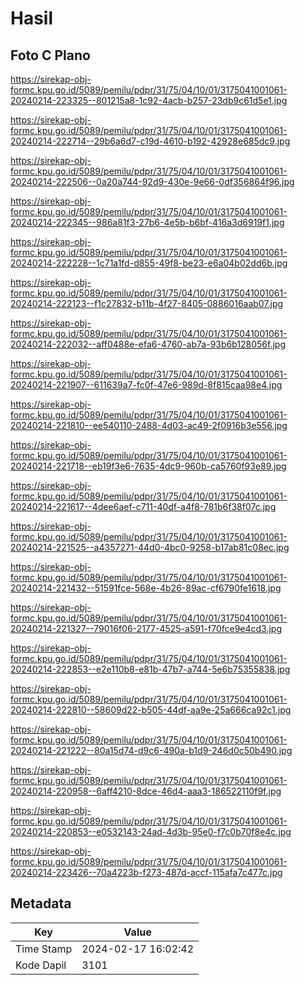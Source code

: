 # Hasil

## Foto C Plano

https://sirekap-obj-formc.kpu.go.id/5089/pemilu/pdpr/31/75/04/10/01/3175041001061-20240214-223325--801215a8-1c92-4acb-b257-23db9c61d5e1.jpg

https://sirekap-obj-formc.kpu.go.id/5089/pemilu/pdpr/31/75/04/10/01/3175041001061-20240214-222714--29b6a6d7-c19d-4610-b192-42928e685dc9.jpg

https://sirekap-obj-formc.kpu.go.id/5089/pemilu/pdpr/31/75/04/10/01/3175041001061-20240214-222506--0a20a744-92d9-430e-9e66-0df356864f96.jpg

https://sirekap-obj-formc.kpu.go.id/5089/pemilu/pdpr/31/75/04/10/01/3175041001061-20240214-222345--986a81f3-27b6-4e5b-b6bf-416a3d6919f1.jpg

https://sirekap-obj-formc.kpu.go.id/5089/pemilu/pdpr/31/75/04/10/01/3175041001061-20240214-222228--1c71a1fd-d855-49f8-be23-e6a04b02dd6b.jpg

https://sirekap-obj-formc.kpu.go.id/5089/pemilu/pdpr/31/75/04/10/01/3175041001061-20240214-222123--f1c27832-b11b-4f27-8405-0886016aab07.jpg

https://sirekap-obj-formc.kpu.go.id/5089/pemilu/pdpr/31/75/04/10/01/3175041001061-20240214-222032--aff0488e-efa6-4760-ab7a-93b6b128056f.jpg

https://sirekap-obj-formc.kpu.go.id/5089/pemilu/pdpr/31/75/04/10/01/3175041001061-20240214-221907--611639a7-fc0f-47e6-989d-8f815caa98e4.jpg

https://sirekap-obj-formc.kpu.go.id/5089/pemilu/pdpr/31/75/04/10/01/3175041001061-20240214-221810--ee540110-2488-4d03-ac49-2f0916b3e556.jpg

https://sirekap-obj-formc.kpu.go.id/5089/pemilu/pdpr/31/75/04/10/01/3175041001061-20240214-221718--eb19f3e6-7635-4dc9-960b-ca5760f93e89.jpg

https://sirekap-obj-formc.kpu.go.id/5089/pemilu/pdpr/31/75/04/10/01/3175041001061-20240214-221617--4dee6aef-c711-40df-a4f8-781b6f38f07c.jpg

https://sirekap-obj-formc.kpu.go.id/5089/pemilu/pdpr/31/75/04/10/01/3175041001061-20240214-221525--a4357271-44d0-4bc0-9258-b17ab81c08ec.jpg

https://sirekap-obj-formc.kpu.go.id/5089/pemilu/pdpr/31/75/04/10/01/3175041001061-20240214-221432--51591fce-568e-4b26-89ac-cf6790fe1618.jpg

https://sirekap-obj-formc.kpu.go.id/5089/pemilu/pdpr/31/75/04/10/01/3175041001061-20240214-221327--79016f06-2177-4525-a591-f70fce9e4cd3.jpg

https://sirekap-obj-formc.kpu.go.id/5089/pemilu/pdpr/31/75/04/10/01/3175041001061-20240214-222853--e2e110b8-e81b-47b7-a744-5e6b75355838.jpg

https://sirekap-obj-formc.kpu.go.id/5089/pemilu/pdpr/31/75/04/10/01/3175041001061-20240214-222810--58609d22-b505-44df-aa9e-25a666ca92c1.jpg

https://sirekap-obj-formc.kpu.go.id/5089/pemilu/pdpr/31/75/04/10/01/3175041001061-20240214-221222--80a15d74-d9c6-490a-b1d9-246d0c50b490.jpg

https://sirekap-obj-formc.kpu.go.id/5089/pemilu/pdpr/31/75/04/10/01/3175041001061-20240214-220958--6aff4210-8dce-46d4-aaa3-186522110f9f.jpg

https://sirekap-obj-formc.kpu.go.id/5089/pemilu/pdpr/31/75/04/10/01/3175041001061-20240214-220853--e0532143-24ad-4d3b-95e0-f7c0b70f8e4c.jpg

https://sirekap-obj-formc.kpu.go.id/5089/pemilu/pdpr/31/75/04/10/01/3175041001061-20240214-223426--70a4223b-f273-487d-accf-115afa7c477c.jpg


## Metadata

| Key        | Value               |
| ---------- | ------------------- |
| Time Stamp | 2024-02-17 16:02:42 |
| Kode Dapil | 3101                |



